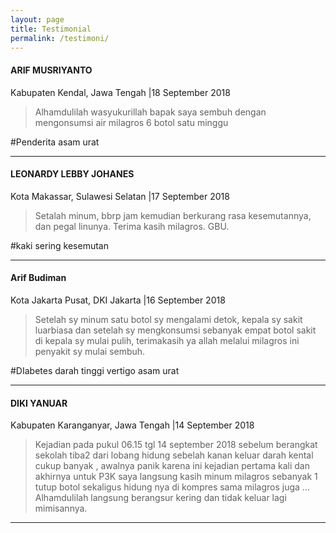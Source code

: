 ```yaml
---
layout: page
title: Testimonial
permalink: /testimoni/
---
```


#### ARIF MUSRIYANTO 
Kabupaten Kendal, Jawa Tengah |18 September 2018

> Alhamdulilah wasyukurillah bapak saya sembuh dengan mengonsumsi air milagros 6 botol satu minggu

#Penderita asam urat

***

#### LEONARDY LEBBY JOHANES 

Kota Makassar, Sulawesi Selatan |17 September 2018

> Setalah minum, bbrp jam kemudian berkurang rasa kesemutannya, dan pegal linunya. Terima kasih milagros. GBU.

#kaki sering kesemutan

***

#### Arif Budiman 

Kota Jakarta Pusat, DKI Jakarta |16 September 2018

> Setelah sy minum satu botol sy mengalami detok, kepala sy sakit luarbiasa dan setelah sy mengkonsumsi sebanyak empat botol sakit di kepala sy mulai pulih, terimakasih ya allah melalui milagros ini penyakit sy mulai sembuh.

#DIabetes darah tinggi vertigo asam urat

***
	
#### DIKI YANUAR 

Kabupaten Karanganyar, Jawa Tengah |14 September 2018

> Kejadian pada pukul 06.15 tgl 14 september 2018 sebelum berangkat sekolah tiba2 dari lobang hidung sebelah kanan keluar darah kental cukup banyak , awalnya panik karena ini kejadian pertama kali dan akhirnya untuk P3K saya langsung kasih minum milagros sebanyak 1 tutup botol sekaligus hidung nya di kompres sama milagros juga ... Alhamdulilah langsung berangsur kering dan tidak keluar lagi mimisannya.

***
